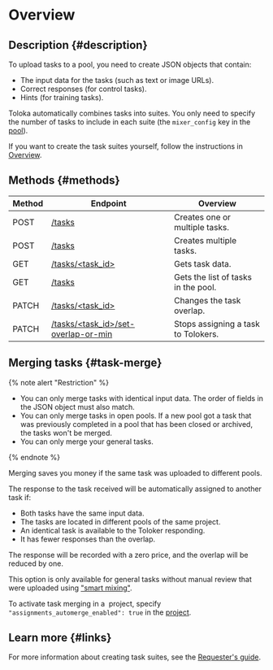 # Overview

## Description {#description}

To upload tasks to a pool, you need to create JSON objects that contain:

- The input data for the tasks (such as text or image URLs).
- Correct responses (for control tasks).
- Hints (for training tasks).

Toloka automatically combines tasks into suites. You only need to specify the number of tasks to include in each suite (the `mixer_config` key in the [pool](pool.md)).

If you want to create the task suites yourself, follow the instructions in [Overview](task-suite.md).

## Methods {#methods}

Method | Endpoint | Overview
----- | ----- | -----
POST | [/tasks](create-task.md) | Creates one or multiple tasks.
POST | [/tasks](create-tasks-batch.md) | Creates multiple tasks.
GET | [/tasks/<task_id>](get-task.md) | Gets task data.
GET | [/tasks](get-tasks-list.md) | Gets the list of tasks in the pool.
PATCH | [/tasks/<task_id>](edit-task-overlap.md) | Changes the task overlap.
PATCH | [/tasks/<task_id>/set-overlap-or-min](set-min-task-overlap.md) | Stops assigning a task to Tolokers.

## Merging tasks {#task-merge}

{% note alert "Restriction" %}

- You can only merge tasks with identical input data. The order of fields in the JSON object must also match.
- You can only merge tasks in open pools. If a new pool got a task that was previously completed in a pool that has been closed or archived, the tasks won't be merged.
- You can only merge your general tasks.

{% endnote %}

Merging saves you money if the same task was uploaded to different pools.

The response to the task received will be automatically assigned to another task if:

- Both tasks have the same input data.
- The tasks are located in different pools of the same project.
- An identical task is available to the Toloker responding.
- It has fewer responses than the overlap.

The response will be recorded with a zero price, and the overlap will be reduced by one.

This option is only available for general tasks without manual review that were uploaded using ["smart mixing"](../../guide/concepts/task_upload.md).

To activate task merging in a  project, specify `"assignments_automerge_enabled": true` in the [project](project.md).

## Learn more {#links}

For more information about creating task suites, see the [Requester's guide](../../guide/concepts/pool-main.md).
